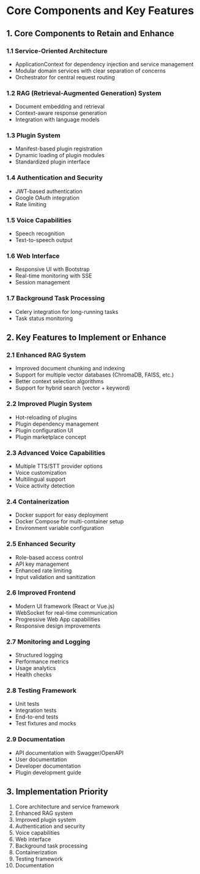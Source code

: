 # Core Components and Key Features

## 1. Core Components to Retain and Enhance

### 1.1 Service-Oriented Architecture
- ApplicationContext for dependency injection and service management
- Modular domain services with clear separation of concerns
- Orchestrator for central request routing

### 1.2 RAG (Retrieval-Augmented Generation) System
- Document embedding and retrieval
- Context-aware response generation
- Integration with language models

### 1.3 Plugin System
- Manifest-based plugin registration
- Dynamic loading of plugin modules
- Standardized plugin interface

### 1.4 Authentication and Security
- JWT-based authentication
- Google OAuth integration
- Rate limiting

### 1.5 Voice Capabilities
- Speech recognition
- Text-to-speech output

### 1.6 Web Interface
- Responsive UI with Bootstrap
- Real-time monitoring with SSE
- Session management

### 1.7 Background Task Processing
- Celery integration for long-running tasks
- Task status monitoring

## 2. Key Features to Implement or Enhance

### 2.1 Enhanced RAG System
- Improved document chunking and indexing
- Support for multiple vector databases (ChromaDB, FAISS, etc.)
- Better context selection algorithms
- Support for hybrid search (vector + keyword)

### 2.2 Improved Plugin System
- Hot-reloading of plugins
- Plugin dependency management
- Plugin configuration UI
- Plugin marketplace concept

### 2.3 Advanced Voice Capabilities
- Multiple TTS/STT provider options
- Voice customization
- Multilingual support
- Voice activity detection

### 2.4 Containerization
- Docker support for easy deployment
- Docker Compose for multi-container setup
- Environment variable configuration

### 2.5 Enhanced Security
- Role-based access control
- API key management
- Enhanced rate limiting
- Input validation and sanitization

### 2.6 Improved Frontend
- Modern UI framework (React or Vue.js)
- WebSocket for real-time communication
- Progressive Web App capabilities
- Responsive design improvements

### 2.7 Monitoring and Logging
- Structured logging
- Performance metrics
- Usage analytics
- Health checks

### 2.8 Testing Framework
- Unit tests
- Integration tests
- End-to-end tests
- Test fixtures and mocks

### 2.9 Documentation
- API documentation with Swagger/OpenAPI
- User documentation
- Developer documentation
- Plugin development guide

## 3. Implementation Priority

1. Core architecture and service framework
2. Enhanced RAG system
3. Improved plugin system
4. Authentication and security
5. Voice capabilities
6. Web interface
7. Background task processing
8. Containerization
9. Testing framework
10. Documentation
